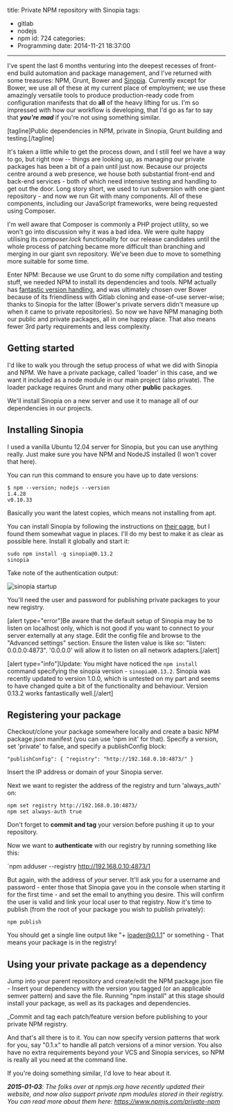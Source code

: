 title: Private NPM repository with Sinopia
tags:
  - gitlab
  - nodejs
  - npm
id: 724
categories:
  - Programming
date: 2014-11-21 18:37:00
---

I've spent the last 6 months venturing into the deepest recesses of front-end build automation and package management, and I've returned with some treasures: NPM, Grunt, Bower and [Sinopia](https://www.npmjs.org/package/sinopia). Currently except for Bower, we use all of these at my current place of employment; we use these amazingly versatile tools to produce production-ready code from configuration manifests that do **all** of the heavy lifting for us. I'm so impressed with how our workflow is developing, that I'd go as far to say that _**you're mad**_ if you're not using something similar.

[tagline]Public dependencies in NPM, private in Sinopia, Grunt building and testing.[/tagline]

It's taken a little while to get the process down, and I still feel we have a way to go, but right now -- things are looking up, as managing our private packages has been a bit of a pain until just now. Because our projects centre around a web presence, we house both substantial front-end and back-end services - both of which need intensive testing and handling to get out the door. Long story short, we used to run subversion with one giant repository - and now we run Git with many components. All of these components, including our JavaScript frameworks, were being requested using Composer.

I'm well aware that Composer is commonly a PHP project utility, so we won't go into discussion why it was a bad idea. We were quite happy utilising its _composer.lock_ functionality for our release candidates until the whole process of patching became more difficult than branching and merging in our giant svn repository. We've been due to move to something more suitable for some time.

Enter NPM: Because we use Grunt to do some nifty compilation and testing stuff, we needed NPM to install its dependencies and tools. NPM actually has [fantastic version handling](https://www.npmjs.org/doc/misc/semver.html), and was ultimately chosen over Bower because of its friendliness with Gitlab cloning and ease-of-use server-wise; thanks to Sinopia for the latter (Bower's private servers didn't measure up when it came to private repositories). So now we have NPM managing both our public and private packages, all in one happy place. That also means fewer 3rd party requirements and less complexity.

## Getting started

I'd like to walk you through the setup process of what we did with Sinopia and NPM. We have a private package, called 'loader' in this case, and we want it included as a node module in our main project (also private). The loader package requires Grunt and many other **public** packages.

We'll install Sinopia on a new server and use it to manage all of our dependencies in our projects.

## Installing Sinopia

I used a vanilla Ubuntu 12.04 server for Sinopia, but you can use anything really. Just make sure you have NPM and NodeJS installed (I won't cover that here).

You can run this command to ensure you have up to date versions:

```
$ npm --version; nodejs --version
1.4.28
v0.10.33
```

Basically you want the latest copies, which means not installing from apt.

You can install Sinopia by following the instructions on [their page](https://www.npmjs.org/package/sinopia), but I found them somewhat vague in places. I'll do my best to make it as clear as possible here. Install it globally and start it:

```
sudo npm install -g sinopia@0.13.2
sinopia
```

Take note of the authentication output:

![sinopia startup](http://perrymitchell.net/wp-content/uploads/2014/11/sinopia_start.png)

You'll need the user and password for publishing private packages to your new registry.

[alert type="error"]Be aware that the default setup of Sinopia may be to listen on localhost only, which is not good if you want to connect to your server externally at any stage. Edit the config file and browse to the "Advanced settings" section. Ensure the listen value is like so: "listen: 0.0.0.0:4873". '0.0.0.0' will allow it to listen on all network adapters.[/alert]

[alert type="info"]Update: You might have noticed the `npm install` command specifying the sinopia version - `sinopia@0.13.2`. Sinopia was recently updated to version 1.0.0, which is untested on my part and seems to have changed quite a bit of the functionality and behaviour. Version 0.13.2 works fantastically well.[/alert]

## Registering your package

Checkout/clone your package somewhere locally and create a basic NPM package.json manifest (you can use 'npm init' for that). Specify a version, set 'private' to false, and specify a publishConfig block:

`"publishConfig": { "registry": "http://192.168.0.10:4873/" }`

Insert the IP address or domain of your Sinopia server.

Next we want to register the address of the registry and turn 'always_auth' on:

```
npm set registry http://192.168.0.10:4873/
npm set always-auth true
```

Don't forget to **commit and tag** your version before pushing it up to your repository.

Now we want to **authenticate** with our registry by running something like this:

`npm adduser --registry http://192.168.0.10:4873/1

But again, with the address of _your_ server. It'll ask you for a username and password - enter those that Sinopia gave you in the console when starting it for the first time - and set the email to anything you desire. This will confirm the user is valid and link your local user to that registry. Now it's time to publish (from the root of your package you wish to publish privately):

`npm publish`

You should get a single line output like "+ loader@0.1.1" or something - That means your package is in the registry!

## Using your private package as a dependency

Jump into your parent repository and create/edit the NPM package.json file - Insert your dependency with the version you tagged (or an applicable semver pattern) and save the file. Running "npm install" at this stage should install your package, as well as its packages and dependencies.

_Commit and tag each patch/feature version before publishing to your private NPM registry.

And that's all there is to it. You can now specify version patterns that work for you, say "0.1.x" to handle all patch versions of a minor version. You also have no extra requirements beyond your VCS and Sinopia services, so NPM is really all you need at the command line.

If you're doing something similar, I'd love to hear about it.

_**2015-01-03**: The folks over at npmjs.org have recently updated their website, and now also support private npm modules stored in their registry. You can read more about them here: https://www.npmjs.com/private-npm_
